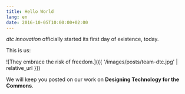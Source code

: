 ```yaml
---
title: Hello World
lang: en
date: 2016-10-05T10:00:00+02:00
---
```


_dtc innovation_ officially started its first day of existence, today.

This is us:

![They embrace the risk of freedom.]({{ '/images/posts/team-dtc.jpg' | relative_url }})

We will keep you posted on our work on **Designing Technology for the Commons**.
